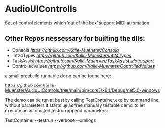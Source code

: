 # AudioUIControlls
Set of control elements which 'out of the box' support MIDI automation


## Other Repos nessessary for builting the dlls:

- Consola *https://github.com/Kalle-Muenster/Consola*
- Int24Types *https://github.com/Kalle-Muenster/Int24Types*
- TaskAssist *https://github.com/Kalle-Muenster/TaskAssist-Motorsport*
- ControlledValues *https://github.com/Kalle-Muenster/ControlledValues*


a small preebuild runnable demo can be found here:

https://github.com/Kalle-Muenster/AudioUIControls/tree/main/bin/core5/x64/Debug/net5.0-windows

The demo can be run at best by calling TestContainer.exe by command line. without parameters it
starts up as free manually testable demo. to let execute an automated testrun append parameters:

TestContainer --testrun --verbose --xmllogs
